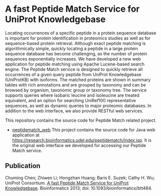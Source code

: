 # A fast Peptide Match Service for UniProt Knowledgebase

Locating occurrences of a specific peptide in a protein sequence database is important for protein identification in proteomics studies as well as for sequence-based protein retrieval. Although exact peptide matching is algorithmically simple, quickly locating a peptide in a large protein sequence database has become challenging, as the number of protein sequences exponentially increases. We have developed a new web application for peptide matching using Apache Lucene-based search engine. The Peptide Match service is designed to quickly retrieve all occurrences of a given query peptide from UniProt Knowledgebase (UniProtKB) with isoforms. The matched proteins are shown in summary tables with rich annotations and are grouped by taxonomy and can be browsed by organism, taxonomic group or taxonomy tree. The service supports queries where isobaric leucine and isoleucine are treated equivalent, and an option for searching UniRef100 representative sequences, as well as dynamic queries to major proteomic databases. In addition to the web interface, we also provide RESTful web services.

This repository contains the source code for Peptide Match related project.

- [peptidematch_web](./peptidematch_web)
This project contains the source code for Java web application at https://research.bioinformatics.udel.edu/peptidematch/index.jsp. It is the original web interface we developed for accessing our Peptide Match service.


## Publication

Chuming Chen; Zhiwen Li; Hongzhan Huang; Baris E. Suzek; Cathy H. Wu; UniProt Consortium.
[A fast Peptide Match Service for UniProt Knowledgebase](https://bioinformatics.oxfordjournals.org/content/29/21/2808).
Bioinformatics 2013; doi: 10.1093/bioinformatics/btt484.
